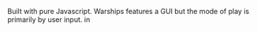 Built with pure Javascript. Warships features a GUI but the mode of play is primarily by user input. in

